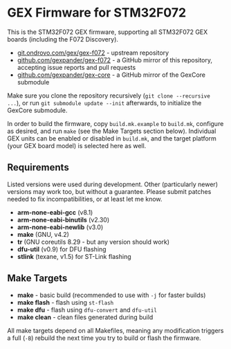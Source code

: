 # GEX Firmware for STM32F072

This is the STM32F072 GEX firmware, supporting all STM32F072 GEX boards (including the F072 Discovery).

- [git.ondrovo.com/gex/gex-f072](https://git.ondrovo.com/gex/gex-f072) - upstream repository
- [github.com/gexpander/gex-f072](https://github.com/gexpander/gex-f072) - a GitHub mirror of this repository, accepting issue reports and pull requests
- [github.com/gexpander/gex-core](https://github.com/gexpander/gex-core) - a GitHub mirror of the GexCore submodule

Make sure you clone the repository recursively (`git clone --recursive ...`), or run 
`git submodule update --init` afterwards, to initialize the GexCore submodule.

In order to build the firmware, copy `build.mk.example` to `build.mk`, configure as desired,
and run `make` (see the Make Targets section below). Individual GEX units can be enabled or disabled
in `build.mk`, and the target platform (your GEX board model) is selected here as well.

## Requirements

Listed versions were used during development. Other (particularly newer) versions may work too, 
but without a guarantee. Please submit patches needed to fix incompatibilities, or at least let me 
know.

- **arm-none-eabi-gcc** (v8.1)
- **arm-none-eabi-binutils** (v2.30)
- **arm-none-eabi-newlib** (v3.0)
- **make** (GNU, v4.2)
- **tr** (GNU coreutils 8.29 - but any version should work)
- **dfu-util** (v0.9) for DFU flashing
- **stlink** (texane, v1.5) for ST-Link flashing

## Make Targets

- **make** - basic build (recommended to use with `-j` for faster builds)
- **make flash** - flash using `st-flash`
- **make dfu** - flash using `dfu-convert` and `dfu-util`
- **make clean** - clean files generated during build

All make targets depend on all Makefiles, meaning any modification triggers a full (`-B`) 
rebuild the next time you try to build or flash the firmware.
